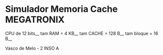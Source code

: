 # Simulador Memoria Cache MEGATRONIX

CPU de 12 bits__
tam RAM = 4 KB__
tam CACHE = 128 B__
tam bloque = 16 B__

Vasco de Melo - 2 INSO A
